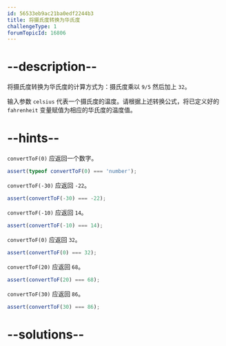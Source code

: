 ```yaml
---
id: 56533eb9ac21ba0edf2244b3
title: 将摄氏度转换为华氏度
challengeType: 1
forumTopicId: 16806
---
```


# --description--

将摄氏度转换为华氏度的计算方式为：摄氏度乘以 `9/5` 然后加上 `32`。

输入参数 `celsius` 代表一个摄氏度的温度。请根据上述转换公式，将已定义好的 `fahrenheit` 变量赋值为相应的华氏度的温度值。

# --hints--

`convertToF(0)` 应返回一个数字。

```js
assert(typeof convertToF(0) === 'number');
```

`convertToF(-30)` 应返回 `-22`。

```js
assert(convertToF(-30) === -22);
```

`convertToF(-10)` 应返回 `14`。

```js
assert(convertToF(-10) === 14);
```

`convertToF(0)` 应返回 `32`。

```js
assert(convertToF(0) === 32);
```

`convertToF(20)` 应返回 `68`。

```js
assert(convertToF(20) === 68);
```

`convertToF(30)` 应返回 `86`。

```js
assert(convertToF(30) === 86);
```

# --solutions--

